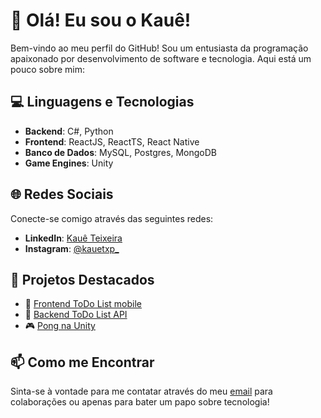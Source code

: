 # 👋 Olá! Eu sou o Kauê! 

Bem-vindo ao meu perfil do GitHub! Sou um entusiasta da programação apaixonado por desenvolvimento de software e tecnologia. Aqui está um pouco sobre mim:

## 💻 Linguagens e Tecnologias

- **Backend**: C#, Python
- **Frontend**: ReactJS, ReactTS, React Native
- **Banco de Dados**: MySQL, Postgres, MongoDB
- **Game Engines**: Unity

## 🌐 Redes Sociais

Conecte-se comigo através das seguintes redes:

- **LinkedIn**: [Kauê Teixeira](https://www.linkedin.com/in/kauê-teixeira-17b678231)
- **Instagram**: [@kauetxp_](https://www.instagram.com/kauetxp_/)

## 🚀 Projetos Destacados

- 📱 [Frontend ToDo List mobile](https://github.com/txKaue/frontendAppTask.git)
- 🔄 [Backend ToDo List API](https://github.com/txKaue/backendAppTask.git)
- 🎮 [Pong na Unity](link_para_o_seu_projeto)

## 📫 Como me Encontrar

Sinta-se à vontade para me contatar através do meu [email](kauetpinto@outlook.com) para colaborações ou apenas para bater um papo sobre tecnologia!
